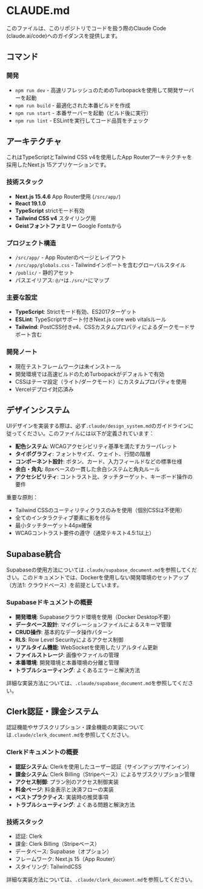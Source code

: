 # CLAUDE.md

このファイルは、このリポジトリでコードを扱う際のClaude Code (claude.ai/code)へのガイダンスを提供します。

## コマンド

### 開発
- `npm run dev` - 高速リフレッシュのためのTurbopackを使用して開発サーバーを起動
- `npm run build` - 最適化された本番ビルドを作成
- `npm run start` - 本番サーバーを起動（ビルド後に実行）
- `npm run lint` - ESLintを実行してコード品質をチェック

## アーキテクチャ

これはTypeScriptとTailwind CSS v4を使用したApp Routerアーキテクチャを採用したNext.js 15アプリケーションです。

### 技術スタック
- **Next.js 15.4.6** App Router使用 (`/src/app/`)
- **React 19.1.0**
- **TypeScript** strictモード有効
- **Tailwind CSS v4** スタイリング用
- **Geistフォントファミリー** Google Fontsから

### プロジェクト構造
- `/src/app/` - App Routerのページとレイアウト
- `/src/app/globals.css` - Tailwindインポートを含むグローバルスタイル
- `/public/` - 静的アセット
- パスエイリアス: `@/*`は`./src/*`にマップ

### 主要な設定
- **TypeScript**: Strictモード有効、ES2017ターゲット
- **ESLint**: TypeScriptサポート付きNext.js core web vitalsルール
- **Tailwind**: PostCSS付きv4、CSSカスタムプロパティによるダークモードサポート含む

### 開発ノート
- 現在テストフレームワークは未インストール
- 開発環境では高速ビルドのためTurbopackがデフォルトで有効
- CSSはテーマ設定（ライト/ダークモード）にカスタムプロパティを使用
- Vercelデプロイ対応済み

## デザインシステム

UIデザインを実装する際は、必ず`.claude/design_system.md`のガイドラインに従ってください。このファイルには以下が定義されています：

- **配色システム**: WCAGアクセシビリティ基準を満たすカラーパレット
- **タイポグラフィ**: フォントサイズ、ウェイト、行間の階層
- **コンポーネント設計**: ボタン、カード、入力フィールドなどの標準仕様
- **余白・角丸**: 8pxベースの一貫した余白システムと角丸ルール
- **アクセシビリティ**: コントラスト比、タッチターゲット、キーボード操作の要件

重要な原則：
- Tailwind CSSのユーティリティクラスのみを使用（個別CSSは不使用）
- 全てのインタラクティブ要素に影を付与
- 最小タッチターゲット44px確保
- WCAGコントラスト要件の遵守（通常テキスト4.5:1以上）

## Supabase統合

Supabaseの使用方法については`.claude/supabase_document.md`を参照してください。このドキュメントでは、Dockerを使用しない開発環境のセットアップ（方法1: クラウドベース）を前提としています。

### Supabaseドキュメントの概要
- **開発環境**: Supabaseクラウド環境を使用（Docker Desktop不要）
- **データベース設計**: マイグレーションファイルによるスキーマ管理
- **CRUD操作**: 基本的なデータ操作パターン
- **RLS**: Row Level Securityによるアクセス制御
- **リアルタイム機能**: WebSocketを使用したリアルタイム更新
- **ファイルストレージ**: 画像やファイルの管理
- **本番環境**: 開発環境と本番環境の分離と管理
- **トラブルシューティング**: よくあるエラーと解決方法

詳細な実装方法については、`.claude/supabase_document.md`を参照してください。

## Clerk認証・課金システム

認証機能やサブスクリプション・課金機能の実装については`.claude/clerk_document.md`を参照してください。

### Clerkドキュメントの概要
- **認証システム**: Clerkを使用したユーザー認証（サインアップ/サインイン）
- **課金システム**: Clerk Billing（Stripeベース）によるサブスクリプション管理
- **アクセス制御**: プラン別のアクセス制御実装
- **料金ページ**: 料金表示と決済フローの実装
- **ベストプラクティス**: 実装時の推奨事項
- **トラブルシューティング**: よくある問題と解決方法

### 技術スタック
- 認証: Clerk
- 課金: Clerk Billing（Stripeベース）
- データベース: Supabase（オプション）
- フレームワーク: Next.js 15（App Router）
- スタイリング: TailwindCSS

詳細な実装方法については、`.claude/clerk_document.md`を参照してください。